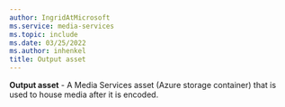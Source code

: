 ```yaml
---
author: IngridAtMicrosoft
ms.service: media-services
ms.topic: include
ms.date: 03/25/2022
ms.author: inhenkel
title: Output asset
---
```


**Output asset** - A Media Services asset (Azure storage container) that is used to house media after it is encoded.

